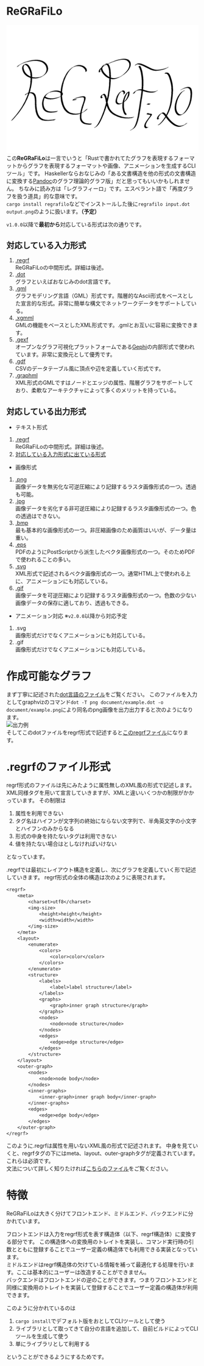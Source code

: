 # ReGRaFiLo
![ロゴ 案](document/logo.png)
この**ReGRaFiLo**は一言でいうと「Rustで書かれてたグラフを表現するフォーマットからグラフを表現するフォーマットや画像、アニメーションを生成するCLIツール」です。
Haskellerならおなじみの「ある文書構造を他の形式の文書構造に変換する[Pandoc](http://sky-y.github.io/site-pandoc-jp/users-guide/)のグラフ理論的グラフ版」だと思ってもいいかもしれません。
ちなみに読み方は「レグラフィーロ」です。エスペラント語で「再度グラフを扱う道具」的な意味です。<br/>
```cargo install regrafilo```などでインストールした後に```regrafilo input.dot output.png```のように扱います。**（予定）**

```v1.0.0```以降で**最初から**対応している形式は次の通りです。
## 対応している入力形式
1. [.regrf](#.regrfのファイル形式)<br/>ReGRaFiLoの中間形式。詳細は後述。
1. [.dot](https://www.graphviz.org/doc/info/lang.html)<br/>グラフといえばおなじみのdot言語です。
1. [.gml](http://www.fim.uni-passau.de/index.php?id=17297&L=1)<br/>グラフモデリング言語（GML）形式です。階層的なAscii形式をベースとした宣言的な形式。非常に簡単な構文でネットワークデータをサポートしている。
1.  [.xgmml](http://xml.coverpages.org/xgmml-draft-xgmml-20000315.html)<br/>GMLの機能をベースとしたXML形式です。.gmlとお互いに容易に変換できます。
1. [.gexf](https://gephi.org/gexf/format/)<br/>オープンなグラフ可視化プラットフォームである[Gephi](http://oss.infoscience.co.jp/gephi/gephi.org/index.html)の内部形式で使われています。非常に変換元として優秀です。
1. [.gdf](http://graphexploration.cond.org/manual.html#_Toc116465166)<br/>CSVのデータテーブル風に頂点や辺を定義していく形式です。
1.  [.graphml](http://graphml.graphdrawing.org/specification.html)<br/>XML形式のGMLですはノードとエッジの属性、階層グラフをサポートしており、柔軟なアーキテクチャによって多くのメリットを持っている。
## 対応している出力形式
* テキスト形式
1. [.regrf](#.regrfのファイル形式)<br/> ReGRaFiLoの中間形式。詳細は後述。
1. [対応している入力形式に出ている形式](#対応している入力形式)
* 画像形式
1. [.png](https://www.w3.org/TR/PNG/)<br/>画像データを無劣化な可逆圧縮により記録するラスタ画像形式の一つ。透過も可能。
1. [.jpg](https://www.w3.org/Graphics/JPEG/jfif3.pdf)<br/>画像データを劣化する非可逆圧縮により記録するラスタ画像形式の一つ。色の透過はできない。
1. [.bmp](http://www.dragonwins.com/domains/GetTechEd/bmp/bmpfileformat.htm)<br/>最も基本的な画像形式の一つ。非圧縮画像のため画質はいいが、データ量は重い。
1. [.eps](https://www.loc.gov/preservation/digital/formats/fdd/fdd000246.shtml)<br/>PDFのようにPostScriptから派生したベクタ画像形式の一つ。そのためPDFで使われることの多い。
1. [.svg](https://www.loc.gov/preservation/digital/formats/fdd/fdd000020.shtml)<br/>XML形式で記述されるベクタ画像形式の一つ。通常HTML上で使われる上に、アニメーションにも対応している。
1. [.gif](https://www.loc.gov/preservation/digital/formats/fdd/fdd000133.shtml)<br/>画像データを可逆圧縮により記録するラスタ画像形式の一つ。色数の少ない画像データの保存に適しており、透過もできる。
* アニメーション対応 ※```v2.0.0```以降から対応予定
1. .svg<br/>画像形式だけでなくアニメーションにも対応している。
1. .gif<br/>画像形式だけでなくアニメーションにも対応している。

# 作成可能なグラフ
まず丁寧に記述された[dot言語のファイル](document/example.dot)をご覧ください。
このファイルを入力としてgraphvizのコマンド```dot -T png document/example.dot -o document/example.png```により同名のpng画像を出力出力すると次のようになります。<br/>
![出力例](document/example.png)<br/>
そしてこのdotファイルをregrf形式で記述すると[このregrfファイル](document/example.regrf)になります。

# .regrfのファイル形式
regrf形式のファイルは先にみたように属性無しのXML風の形式で記述します。
XML同様タグを用いて宣言していきますが、XMLと違いいくつかの制限がかかっています。
その制限は
   1. 属性を利用できない
   1. タグ名はハイフンが文字列の終始にならない文字列で、半角英文字の小文字とハイフンのみからなる
   1. <hoge/>形式の中身を持たないタグは利用できない
   1. 値を持たない場合は<hoge></hoge>としなければいけない
   
となっています。

.regrfでは最初にレイアウト構造を定義し、次にグラフを定義していく形で記述していきます。
regrf形式の全体の構造は次のように表現されます。

```xml:example.regrf
<regrf>
    <meta>
        <charset>utf8</charset>
        <img-size>
            <height>height</height>
            <width>width</width>
        </img-size>
    </meta>
    <layout>
        <enumerate>
            <colors>
                <color>color</color>
            </colors>
        </enumerate>
        <structure>
            <labels>
                <label>label structure</label>
            </labels>
            <graphs>
                <graph>inner graph structure</graph>
            </graphs>
            <nodes>
                <node>node structure</node>
            </nodes>
            <edges>
                <edge>edge structure</edge>
            </edges>
        </structure>
    </layout>
    <outer-graph>
        <nodes>
            <node>node body</node>
        </nodes>
        <inner-graphs>
            <inner-graph>inner graph body</inner-graph>
        </inner-graphs>
        <edges>
            <edge>edge body</edge>
        </edges>
    </outer-graph>
</regrf>
```
このように.regrfは属性を用いないXML風の形式で記述されます。
中身を見ていくと、regrfタグの下にはmeta、layout、outer-graphタグが定義されています。これらは必須です。<br/>
文法について詳しく知りたければ[こちらのファイル](document/regrf_syntax.md)をご覧ください。

# 特徴
ReGRaFiLoは大きく分けてフロントエンド、ミドルエンド、バックエンドに分かれています。

フロントエンドは入力をregrf形式を表す構造体（以下、regrf構造体）に変換する部分です。
この構造体への変換用のトレイトを実装し、コマンド実行時の引数とともに登録することでユーザー定義の構造体でも利用できる実装となっています。<br/>
ミドルエンドはregrf構造体の欠けている情報を補って最適化する処理を行います。ここは基本的にユーザーは改造することができません。<br/>
バックエンドはフロントエンドの逆のことができます。つまりフロントエンドと同様に変換用のトレイトを実装して登録することでユーザー定義の構造体が利用できます。<br/>

このように分かれているのは
1.  ```cargo install```でデフォルト版をおとしてCLIツールとして使う
1. ライブラリとして取ってきて自分の言語を追加して、自前ビルドによってCLIツールを生成して使う
1. 単にライブラリとして利用する

ということができるようにするためです。


